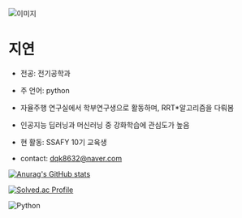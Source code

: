 ![이미지](https://upload.wikimedia.org/wikipedia/ko/thumb/4/4a/%EC%8B%A0%EC%A7%B1%EA%B5%AC.png/230px-%EC%8B%A0%EC%A7%B1%EA%B5%AC.png)

# 지연

- 전공: 전기공학과
- 주 언어: python
- 자율주행 연구실에서 학부연구생으로 활동하며, RRT*알고리즘을 다뤄봄
- 인공지능 딥러닝과 머신러닝 중 강화학습에 관심도가 높음
- 현 활동: SSAFY 10기 교육생

- contact: dqk8632@naver.com


[![Anurag's GitHub stats](https://github-readme-stats.vercel.app/api?username=jiyeonnnny)](https://github.com/anuraghazra/github-readme-stats)

[![Solved.ac Profile](http://mazassumnida.wtf/api/v2/generate_badge?boj=dqk8632@naver.com)](https://solved.ac/dqk8632@naver.com/)

![Python](https://img.shields.io/badge/python-0098FF.svg?&style=for-the-badge&logo=Java&logoColor=white)
